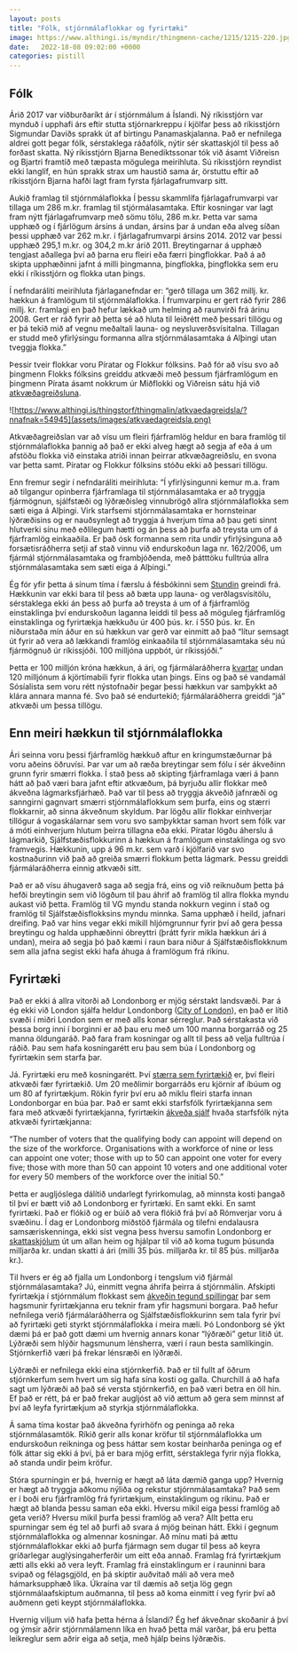 ```yaml
---
layout: posts
title: "Fólk, stjórnmálaflokkar og fyrirtæki"
image: https://www.althingi.is/myndir/thingmenn-cache/1215/1215-220.jpg
date:   2022-18-08 09:02:00 +0000
categories: pistill
---
```

## Fólk
Árið 2017 var viðburðaríkt ár í stjórnmálum á Íslandi. Ný ríkisstjórn var mynduð í upphafi árs eftir stutta stjórnarkreppu í kjölfar þess að ríkisstjórn Sigmundar Davíðs sprakk út af birtingu Panamaskjalanna. Það er nefnilega aldrei gott þegar fólk, sérstaklega ráðafólk, nýtir sér skattaskjól til þess að forðast skatta. Ný ríkisstjórn Bjarna Benediktssonar tók við ásamt Viðreisn og Bjartri framtíð með tæpasta mögulega meirihluta. Sú ríkisstjórn reyndist ekki langlíf, en hún sprakk strax um haustið sama ár, örstuttu eftir að ríkisstjórn Bjarna hafði lagt fram fyrsta fjárlagafrumvarp sitt.

Aukið framlag til stjórnmálaflokka
Í þessu skammlífa fjárlagafrumvarpi var tillaga um 286 m.kr. framlag til stjórmálasamtaka. Eftir kosningar var lagt fram nýtt fjárlagafrumvarp með sömu tölu, 286 m.kr. Þetta var sama upphæð og í fjárlögum ársins á undan, ársins þar á undan eða alveg síðan þessi upphæð var 262 m.kr. í fjárlagafrumvarpi ársins 2014. 2012 var þessi upphæð 295,1 m.kr. og 304,2 m.kr árið 2011. Breytingarnar á upphæð tengjast aðallega því að þarna eru fleiri eða færri þingflokkar. Það á að skipta upphæðinni jafnt á milli þingmanna, þingflokka, þingflokka sem eru ekki í ríkisstjórn og flokka utan þings.

Í nefndaráliti meirihluta fjárlaganefndar er: “gerð tillaga um 362 millj. kr. hækkun á framlögum til stjórnmálaflokka. Í frumvarpinu er gert ráð fyrir 286 millj. kr. framlagi en það hefur lækkað um helming að raunvirði frá árinu 2008. Gert er ráð fyrir að þetta sé að hluta til leiðrétt með þessari tillögu og er þá tekið mið af vegnu meðaltali launa- og neysluverðsvísitalna. Tillagan er studd með yfirlýsingu formanna allra stjórnmálasamtaka á Alþingi utan tveggja flokka.”

Þessir tveir flokkar voru Píratar og Flokkur fólksins. Það fór að vísu svo að þingmenn Flokks fólksins greiddu atkvæði með þessum fjárframlögum en þingmenn Pírata ásamt nokkrum úr Miðflokki og Viðreisn sátu hjá við [atkvæðagreiðsluna](https://www.althingi.is/thingstorf/thingmalin/atkvaedagreidsla/?nnafnak=54945). 

![https://www.althingi.is/thingstorf/thingmalin/atkvaedagreidsla/?nnafnak=54945](assets/images/atkvaedagreidsla.png)

Atkvæðagreiðslan var að vísu um fleiri fjárframlög heldur en bara framlög til stjórnmálaflokka þannig að það er ekki alveg hægt að segja af eða á um afstöðu flokka við einstaka atriði innan þeirrar atkvæðagreiðslu, en svona var þetta samt. Píratar og Flokkur fólksins stóðu ekki að þessari tillögu.

Enn fremur segir í nefndaráliti meirihluta: “Í yfirlýsingunni kemur m.a. fram að tilgangur opinberra fjárframlaga til stjórnmálasamtaka er að tryggja fjármögnun, sjálfstæði og lýðræðisleg vinnubrögð allra stjórnmálaflokka sem sæti eiga á Alþingi. Virk starfsemi stjórnmálasamtaka er hornsteinar lýðræðisins og er nauðsynlegt að tryggja á hverjum tíma að þau geti sinnt hlutverki sínu með eðlilegum hætti og án þess að þurfa að treysta um of á fjárframlög einkaaðila. Er það ósk formanna sem rita undir yfirlýsinguna að forsætisráðherra setji af stað vinnu við endurskoðun laga nr. 162/2006, um fjármál stjórnmálasamtaka og frambjóðenda, með þátttöku fulltrúa allra stjórnmálasamtaka sem sæti eiga á Alþingi.”

Ég fór yfir þetta á sínum tíma í færslu á fésbókinni sem [Stundin](https://stundin.is/grein/6664/stjornmalaflokkar-fa-sogulega-ha-framlog-ur-rikissjodi/) greindi frá. Hækkunin var ekki bara til þess að bæta upp launa- og verðlagsvísitölu, sérstaklega ekki án þess að þurfa að treysta á um of á fjárframlög einstaklinga því endurskoðun laganna leiddi til þess að möguleg fjárframlög einstaklinga og fyrirtækja hækkuðu úr 400 þús. kr. í 550 þús. kr. En niðurstaða mín áður en sú hækkun var gerð var einmitt að það “lítur semsagt út fyrir að vera að lækkandi framlög einkaaðila til stjórnmálasamtaka séu nú fjármögnuð úr ríkissjóði. 100 milljóna uppbót, úr ríkissjóði.”

Þetta er 100 milljón króna hækkun, á ári, og fjármálaráðherra [kvartar](https://kjarninn.is/frettir/bjarni-segir-rangt-ad-hann-vilji-sosialistaflokkinn-feigan/) undan 120 milljónum á kjörtímabili fyrir flokka utan þings. Eins og það sé vandamál Sósíalista sem voru rétt nýstofnaðir þegar þessi hækkun var samþykkt að klára annara manna fé. Svo það sé endurtekið; fjármálaráðherra greiddi “já” atkvæði um þessa tillögu. 

## Enn meiri hækkun til stjórnmálaflokka
Ári seinna voru þessi fjárframlög hækkuð aftur en kringumstæðurnar þá voru aðeins öðruvísi. Þar var um að ræða breytingar sem fólu í sér ákveðinn grunn fyrir smærri flokka. Í stað þess að skipting fjárframlaga væri á þann hátt að það væri bara jafnt eftir atkvæðum, þá byrjuðu allir flokkar með ákveðna lágmarksfjárhæð. Það var til þess að tryggja ákveðið jafnræði og sanngirni gagnvart smærri stjórnmálaflokkum sem þurfa, eins og stærri flokkarnir, að sinna ákveðnum skyldum. Þar lögðu allir flokkar einhverjar tillögur á vogaskálarnar sem voru svo samþykktar saman hvort sem fólk var á móti einhverjum hlutum þeirra tillagna eða ekki. Píratar lögðu áherslu á lágmarkið, Sjálfstæðisflokkurinn á hækkun á framlögum einstaklinga og svo framvegis. Hækkunin, upp á 96 m.kr. sem varð í kjölfarið var svo kostnaðurinn við það að greiða smærri flokkum þetta lágmark. Þessu greiddi fjármálaráðherra einnig atkvæði sitt.

Það er að vísu áhugaverð saga að segja frá, eins og við reiknuðum þetta þá hefði breytingin sem við lögðum til þau áhrif að framlög til allra flokka myndu aukast við þetta. Framlög til VG myndu standa nokkurn veginn í stað og framlög til Sjálfstæðisflokksins myndu minnka. Sama upphæð í heild, jafnari dreifing. Það var hins vegar ekki mikill hljómgrunnur fyrir því að gera þessa breytingu og halda upphæðinni óbreyttri (þrátt fyrir mikla hækkun ári á undan), meira að segja þó það kæmi í raun bara niður á Sjálfstæðisflokknum sem alla jafna segist ekki hafa áhuga á framlögum frá ríkinu.

## Fyrirtæki
Það er ekki á allra vitorði að Londonborg er mjög sérstakt landsvæði. Þar á ég ekki við London sjálfa heldur Londonborg ([City of London](https://www.cityoflondon.gov.uk/)), en það er lítið svæði í miðri London sem er með alls konar sérreglur. Það sérstakasta við þessa borg inni í borginni er að þau eru með um 100 manna borgarráð og 25 manna öldungaráð. Það fara fram kosningar og allt til þess að velja fulltrúa í ráðið. Þau sem hafa kosningarétt eru þau sem búa í Londonborg og fyrirtækin sem starfa þar. 

Já. Fyrirtæki eru með kosningarétt. Því [stærra sem fyrirtækið](https://www.youtube.com/watch?v=z1ROpIKZe-c) er, því fleiri atkvæði fær fyrirtækið. Um 20 meðlimir borgarráðs eru kjörnir af íbúum og um 80 af fyrirtækjum. Rökin fyrir því eru að miklu fleiri starfa innan Londonborgar en búa þar. Það er samt ekki starfsfólk fyrirtækjanna sem fara með atkvæði fyrirtækjanna, fyrirtækin [ákveða sjálf](https://www.cityoflondon.gov.uk/about-us/voting-elections/business-vote-registration) hvaða starfsfólk nýta atkvæði fyrirtækjanna: 

“The number of voters that the qualifying body can appoint will depend on the size of the workforce. Organisations with a workforce of nine or less can appoint one voter; those with up to 50 can appoint one voter for every five; those with more than 50 can appoint 10 voters and one additional voter for every 50 members of the workforce over the initial 50.”

Þetta er augljóslega dálítið undarlegt fyrirkomulag, að minnsta kosti þangað til því er bætt við að Londonborg er fyrirtæki. En samt ekki. En samt fyrirtæki. Það er flókið og er búið að vera flókið frá því að Rómverjar voru á svæðinu. Í dag er Londonborg miðstöð fjármála og tilefni endalausra samsæriskenninga, ekki síst vegna þess hversu samofin Londonborg er [skattaskjólum](https://www.nytimes.com/2021/10/11/opinion/pandora-papers-britain-london.html) út um allan heim og hjálpar til við að koma tugum þúsunda milljarða kr. undan skatti á ári (milli 35 þús. milljarða kr. til 85 þús. milljarða kr.). 

Til hvers er ég að fjalla um Londonborg í tengslum við fjármál stjórnmálasamtaka? Jú, einmitt vegna áhrifa þeirra á stjórnmálin. Afskipti fyrirtækja í stjórnmálum flokkast sem [ákveðin tegund spillingar](https://journals.sagepub.com/doi/full/10.1177/2631787720982618) þar sem hagsmunir fyrirtækjanna eru teknir fram yfir hagsmuni borgara. Það hefur nefnilega verið fjármálaráðherra og Sjálfstæðisflokkurinn sem tala fyrir því að fyrirtæki geti styrkt stjórnmálaflokka í meira mæli. Þó Londonborg sé ýkt dæmi þá er það gott dæmi um hvernig annars konar “lýðræði” getur litið út. Lýðræði sem hlýðir hagsmunum lénsherra, væri í raun besta samlíkingin. Stjórnkerfið væri þá frekar lénsræði en lýðræði.

Lýðræði er nefnilega ekki eina stjórnkerfið. Það er til fullt af öðrum stjórnkerfum sem hvert um sig hafa sína kosti og galla. Churchill á að hafa sagt um lýðræði að það sé versta stjórnkerfið, en það væri betra en öll hin. Ef það er rétt, þá er það frekar augljóst að við ættum að gera sem minnst af því að leyfa fyrirtækjum að styrkja stjórnmálaflokka. 

Á sama tíma kostar það ákveðna fyrirhöfn og peninga að reka stjórnmálasamtök. Ríkið gerir alls konar kröfur til stjórnmálaflokka um endurskoðun reikninga og þess háttar sem kostar beinharða peninga og ef fólk áttar sig ekki á því, þá er bara mjög erfitt, sérstaklega fyrir nýja flokka, að standa undir þeim kröfur. 

Stóra spurningin er þá, hvernig er hægt að láta dæmið ganga upp? Hvernig er hægt að tryggja aðkomu nýliða og rekstur stjórnmálasamtaka? Það sem er í boði eru fjárframlög frá fyrirtækjum, einstaklingum og ríkinu. Það er hægt að blanda þessu saman eða ekki. Hversu mikil eiga þessi framlög að geta verið? Hversu mikil þurfa þessi framlög að vera? Allt þetta eru spurningar sem ég tel að þurfi að svara á mjög beinan hátt. Ekki í gegnum stjórnmálaflokka og almennar kosningar. Að mínu mati þá ættu stjórnmálaflokkar ekki að þurfa fjármagn sem dugar til þess að keyra gríðarlegar auglýsingaherferðir um eitt eða annað. Framlag frá fyrirtækjum ætti alls ekki að vera leyft. Framlag frá einstaklingum er í rauninni bara svipað og félagsgjöld, en þá skiptir auðvitað máli að vera með hámarksupphæð líka. Úkraína var til dæmis að setja lög gegn stjórnmálaafskiptum auðmanna, til þess að koma einmitt í veg fyrir því að auðmenn geti keypt stjórnmálaflokka.

Hvernig viljum við hafa þetta hérna á Íslandi? Ég hef ákveðnar skoðanir á því og ýmsir aðrir stjórnmálamenn líka en hvað þetta mál varðar, þá eru þetta leikreglur sem aðrir eiga að setja, með hjálp beins lýðræðis.
